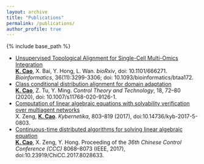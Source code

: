 ```yaml
---
layout: archive
title: "Publications"
permalink: /publications/
author_profile: true
---
```


{% include base_path %}

* [Unsupervised Topological Alignment for Single-Cell Multi-Omics Integration](https://academic.oup.com/bioinformatics/article/36/Supplement_1/i48/5870490)<br>
**<u>K. Cao</u>**, X. Bai, Y. Hong, L. Wan. *bioRxiv*, doi: 10.1101/666271.<br>
*Bioinformatics*, 36(11):3299-3306; doi: 10.1093/bioinformatics/btaa172.
  <br>
* [Class conditional distribution alignment for domain adaptation](https://link.springer.com/article/10.1007/s11768-020-9126-1)<br>
**<u>K. Cao</u>**, Z. Tu, Y. Ming. *Control Theory and Technology*, 18, 72–80 (2020), doi: 10.1007/s11768-020-9126-1.
  <br>
* [Computation of linear algebraic equations with solvability verification over multiagent networks](https://www.kybernetika.cz/content/2017/5/803/paper.pdf)<br>
X. Zeng, **<u>K. Cao</u>**. *Kybernetika*, 803–819 (2017), doi:10.14736/kyb-2017-5-0803.
  <br>
* [Continuous-time distributed algorithms for solving linear algebraic equation](https://ieeexplore.ieee.org/document/8028633)<br>
**<u>K. Cao</u>**, X. Zeng, Y. Hong. Proceeding of the *36th Chinese Control Conference (CCC)* 8068–8073 (IEEE, 2017), doi:10.23919/ChiCC.2017.8028633.

